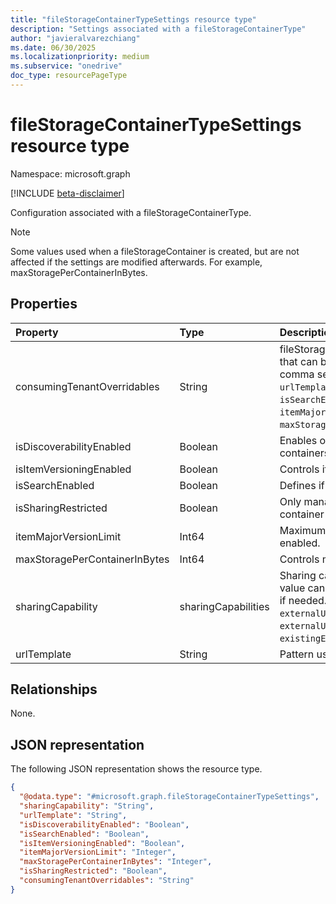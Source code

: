 ```yaml
---
title: "fileStorageContainerTypeSettings resource type"
description: "Settings associated with a fileStorageContainerType"
author: "javieralvarezchiang"
ms.date: 06/30/2025
ms.localizationpriority: medium
ms.subservice: "onedrive"
doc_type: resourcePageType
---
```


# fileStorageContainerTypeSettings resource type

Namespace: microsoft.graph

[!INCLUDE [beta-disclaimer](../../includes/beta-disclaimer.md)]

Configuration associated with a fileStorageContainerType. 

> [!NOTE]
> Some values used when a fileStorageContainer is created, but are not affected if the settings are modified afterwards. For example, maxStoragePerContainerInBytes.


## Properties
|Property|Type|Description|
|:---|:---|:---|
|consumingTenantOverridables|String|fileStorageContainerTypeSettingsOverrideSettings that can be overridden in the **consuming tenant**, comma separated. The possible values are: `urlTemplate`, `isDiscoverabilityEnabled`, `isSearchEnabled`, `isItemVersioningEnabled`, `itemMajorVersionLimit`, `maxStoragePerContainerInBytes`.|
|isDiscoverabilityEnabled|Boolean|Enables or disables surface of items from containers in experiences like my activity or M356|
|isItemVersioningEnabled|Boolean|Controls item versioning.|
|isSearchEnabled|Boolean|Defines if search is enabled.|
|isSharingRestricted|Boolean|Only manager and owner can share files in the container if restricted sharing is true.|
|itemMajorVersionLimit|Int64|Maximum number of versions. Versioning must be enabled.|
|maxStoragePerContainerInBytes|Int64|Controls maximum storage in bytes.|
|sharingCapability|sharingCapabilities|Sharing capabilities permitted for containers. This value can always be overridden in the registration if needed. The possible values are: `disabled`, `externalUserSharingOnly`, `externalUserAndGuestSharing`, `existingExternalUserSharingOnly`.|
|urlTemplate|String|Pattern used to redirect files.|

## Relationships
None.

## JSON representation
The following JSON representation shows the resource type.
<!-- {
  "blockType": "resource",
  "@odata.type": "microsoft.graph.fileStorageContainerTypeSettings"
}
-->
``` json
{
  "@odata.type": "#microsoft.graph.fileStorageContainerTypeSettings",
  "sharingCapability": "String",
  "urlTemplate": "String",
  "isDiscoverabilityEnabled": "Boolean",
  "isSearchEnabled": "Boolean",
  "isItemVersioningEnabled": "Boolean",
  "itemMajorVersionLimit": "Integer",
  "maxStoragePerContainerInBytes": "Integer",
  "isSharingRestricted": "Boolean",
  "consumingTenantOverridables": "String"
}
```

